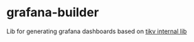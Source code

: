 # grafana-builder
Lib for generating grafana dashboards based on [tikv internal lib](https://github.com/tikv/tikv/blob/7fb3666428168327216488ec33c4af28530ab77e/metrics/grafana/common.py)
